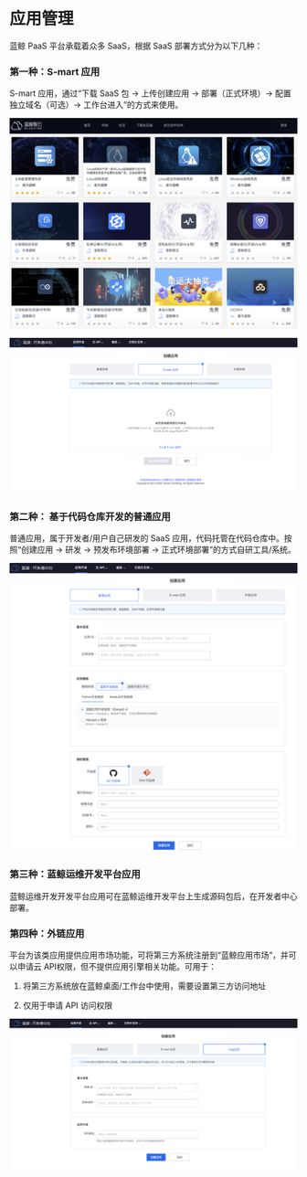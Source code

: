 # 应用管理

蓝鲸 PaaS 平台承载着众多 SaaS，根据 SaaS 部署方式分为以下几种：

### 第一种：S-mart 应用

S-mart 应用，通过“下载 SaaS 包 -> 上传创建应用 -> 部署（正式环境）-> 配置独立域名（可选）-> 工作台进入”的方式来使用。

![-w2020](../../../assets/smartsaas.png)

![-w2020](../../../assets/paas3/saas_create.png)

### 第二种： 基于代码仓库开发的普通应用

普通应用，属于开发者/用户自己研发的 SaaS 应用，代码托管在代码仓库中。按照“创建应用 -> 研发 -> 预发布环境部署 -> 正式环境部署”的方式自研工具/系统。

![-w2020](../../../assets/paas3/app_create.png)


### 第三种：蓝鲸运维开发平台应用

蓝鲸运维开发开发平台应用可在蓝鲸运维开发平台上生成源码包后，在开发者中心部署。


### 第四种：外链应用

平台为该类应用提供应用市场功能，可将第三方系统注册到“蓝鲸应用市场”，并可以申请云 API权限，但不提供应用引擎相关功能。可用于：

1. 将第三方系统放在蓝鲸桌面/工作台中使用，需要设置第三方访问地址

2. 仅用于申请 API 访问权限

![-w2020](../../../assets/paas3/third_app_create.png)